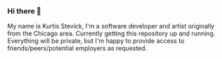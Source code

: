 ### Hi there 👋

<!--
**ktstevick/ktstevick** is a ✨ _special_ ✨ repository because its `README.md` (this file) appears on your GitHub profile.

Here are some ideas to get you started:

- 🔭 I’m currently working on ...
- 🌱 I’m currently learning ...
- 👯 I’m looking to collaborate on ...
- 🤔 I’m looking for help with ...
- 💬 Ask me about ...
- 📫 How to reach me: ...
- 😄 Pronouns: ...
- ⚡ Fun fact: ...
-->

My name is Kurtis Stevick, I'm a software developer and artist originally from the Chicago area. Currently getting this repository up and running. Everything will be private, but I'm happy to provide access to friends/peers/potential employers as requested.
